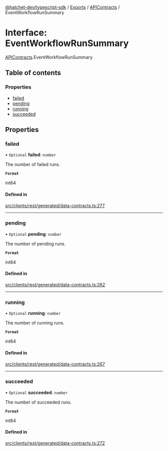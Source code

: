 [@hatchet-dev/typescript-sdk](../README.md) / [Exports](../modules.md) / [APIContracts](../modules/APIContracts.md) / EventWorkflowRunSummary

# Interface: EventWorkflowRunSummary

[APIContracts](../modules/APIContracts.md).EventWorkflowRunSummary

## Table of contents

### Properties

- [failed](APIContracts.EventWorkflowRunSummary.md#failed)
- [pending](APIContracts.EventWorkflowRunSummary.md#pending)
- [running](APIContracts.EventWorkflowRunSummary.md#running)
- [succeeded](APIContracts.EventWorkflowRunSummary.md#succeeded)

## Properties

### failed

• `Optional` **failed**: `number`

The number of failed runs.

**`Format`**

int64

#### Defined in

[src/clients/rest/generated/data-contracts.ts:277](https://github.com/hatchet-dev/hatchet/blob/af21f67/typescript-sdk/src/clients/rest/generated/data-contracts.ts#L277)

___

### pending

• `Optional` **pending**: `number`

The number of pending runs.

**`Format`**

int64

#### Defined in

[src/clients/rest/generated/data-contracts.ts:262](https://github.com/hatchet-dev/hatchet/blob/af21f67/typescript-sdk/src/clients/rest/generated/data-contracts.ts#L262)

___

### running

• `Optional` **running**: `number`

The number of running runs.

**`Format`**

int64

#### Defined in

[src/clients/rest/generated/data-contracts.ts:267](https://github.com/hatchet-dev/hatchet/blob/af21f67/typescript-sdk/src/clients/rest/generated/data-contracts.ts#L267)

___

### succeeded

• `Optional` **succeeded**: `number`

The number of succeeded runs.

**`Format`**

int64

#### Defined in

[src/clients/rest/generated/data-contracts.ts:272](https://github.com/hatchet-dev/hatchet/blob/af21f67/typescript-sdk/src/clients/rest/generated/data-contracts.ts#L272)
